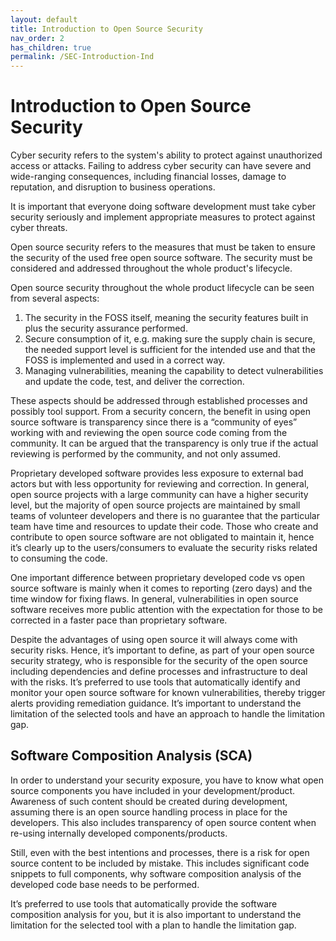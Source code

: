 ```yaml
---
layout: default
title: Introduction to Open Source Security
nav_order: 2
has_children: true
permalink: /SEC-Introduction-Ind
---
```


# Introduction to Open Source Security
Cyber security refers to the system's ability to protect against unauthorized access or attacks. Failing to address cyber security can have severe and wide-ranging consequences, including financial losses, damage to reputation, and disruption to business operations.

It is important that everyone doing software development must take cyber security seriously and implement appropriate measures to protect against cyber threats.

Open source security refers to the measures that must be taken to ensure the security of the used free open source software. The security must be considered and addressed throughout the whole product's lifecycle.

Open source security throughout the whole product lifecycle can be seen from several aspects:
1.	The security in the FOSS itself, meaning the security features built in plus the security assurance performed.
2.	Secure consumption of it, e.g. making sure the supply chain is secure, the needed support level is sufficient for the intended use and that the FOSS is implemented and used in a correct way.
3.	Managing vulnerabilities, meaning the capability to detect vulnerabilities and update the code, test, and deliver the correction.


These aspects should be addressed through established processes and possibly tool support.
From a security concern, the benefit in using open source software is transparency since there is a “community of eyes” working with and reviewing the open source code coming from the community. It can be argued that the transparency is only true if the actual reviewing is performed by the community, and not only assumed.

Proprietary developed software provides less exposure to external bad actors but with less opportunity for reviewing and correction.
In general, open source projects with a large community can have a higher security level, but the majority of open source projects are maintained by small teams of volunteer developers and there is no guarantee that the particular team have time and resources to update their code. Those who create and contribute to open source software are not obligated to maintain it, hence it’s clearly up to the users/consumers to evaluate the security risks related to consuming the code. 

One important difference between proprietary developed code vs open source software is mainly when it comes to reporting (zero days) and the time window for fixing flaws. In general, vulnerabilities in open source software receives more public attention with the expectation for those to be corrected in a faster pace than proprietary software.

Despite the advantages of using open source it will always come with security risks. Hence, it’s important to define, as part of your open source security strategy, who is responsible for the security of the open source including dependencies and define processes and infrastructure to deal with the risks. 
It’s preferred to use tools that automatically identify and monitor your open source software for known vulnerabilities, thereby trigger alerts providing remediation guidance. It’s important to understand the limitation of the selected tools and have an approach to handle the limitation gap.

## Software Composition Analysis (SCA)
In order to understand your security exposure, you have to know what open source components you have included in your development/product.
Awareness of such content should be created during development, assuming there is an open source handling process in place for the developers. This also includes transparency of open source content when re-using internally developed components/products.

Still, even with the best intentions and processes, there is a risk for open source content to be included by mistake. This includes significant code snippets to full components, why software composition analysis of the developed code base needs to be performed.
    
It’s preferred to use tools that automatically provide the software composition analysis for you, but it is also important to understand the limitation for the selected tool with a plan to handle the limitation gap.
